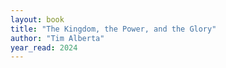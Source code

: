 ```yaml
---
layout: book
title: "The Kingdom, the Power, and the Glory"
author: "Tim Alberta"
year_read: 2024
---
```


